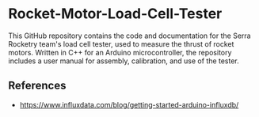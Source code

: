 # Rocket-Motor-Load-Cell-Tester
This GitHub repository contains the code and documentation for the Serra Rocketry team's load cell tester, used to measure the thrust of rocket motors. Written in C++ for an Arduino microcontroller, the repository includes a user manual for assembly, calibration, and use of the tester.

## References
* https://www.influxdata.com/blog/getting-started-arduino-influxdb/
